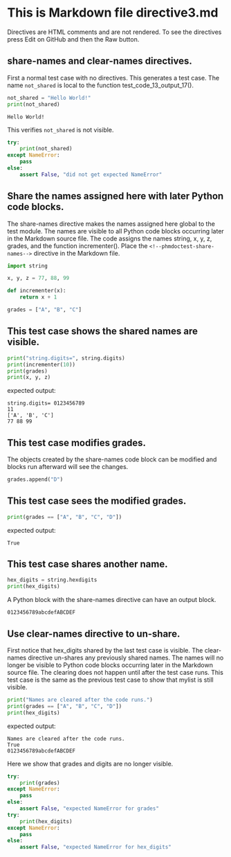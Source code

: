 # This is Markdown file directive3.md

Directives are HTML comments and are not rendered.
To see the directives press Edit on GitHub and then
the Raw button.

## share-names and clear-names directives.

First a normal test case with no directives.
This generates a test case.  The name `not_shared` is local to
the function test_code_13_output_17().
```python
not_shared = "Hello World!"
print(not_shared)
```
```
Hello World!
```

This verifies `not_shared` is not visible.
<!--phmdoctest-label test_not_visible-->
```python
try:
    print(not_shared)
except NameError:
    pass
else:
    assert False, "did not get expected NameError"
```

## Share the names assigned here with later Python code blocks. 
The share-names directive makes the names assigned here
global to the test module.  The names are visible to all Python code blocks
occurring later in the Markdown source file. The code assigns the 
names string, x, y, z, grades, and the function incrementer().
Place the `<!--phmdoctest-share-names-->` directive in the Markdown file.

<!--phmdoctest-label test_directive_share_names-->
<!--phmdoctest-share-names-->
```python
import string

x, y, z = 77, 88, 99

def incrementer(x):
    return x + 1

grades = ["A", "B", "C"]
```

## This test case shows the shared names are visible.
```python
print("string.digits=", string.digits)
print(incrementer(10))
print(grades)
print(x, y, z)
```
expected output:
```
string.digits= 0123456789
11
['A', 'B', 'C']
77 88 99
```

## This test case modifies grades.
The objects created by the share-names code block can be modified
and blocks run afterward will see the changes.  
```python
grades.append("D")
```

## This test case sees the modified grades.
```python
print(grades == ["A", "B", "C", "D"])
```
expected output:
```
True
```

## This test case shares another name.
<!--phmdoctest-share-names-->
```python
hex_digits = string.hexdigits
print(hex_digits)
```

A Python block with the share-names directive can
have an output block.

```
0123456789abcdefABCDEF
```

## Use clear-names directive to un-share.

First notice that hex_digits shared by the last test case
is visible.
The clear-names directive un-shares any previously shared names.
The names will no longer be visible to Python code
blocks occurring later in the Markdown source file.
The clearing does not happen until after the test case runs.
This test case is the same as the previous test case to show
that mylist is still visible.
<!--phmdoctest-clear-names-->
```python
print("Names are cleared after the code runs.")
print(grades == ["A", "B", "C", "D"])
print(hex_digits)
```
expected output:
```
Names are cleared after the code runs.
True
0123456789abcdefABCDEF
```

Here we show that grades and digits are no longer visible.
```python
try:
    print(grades)
except NameError:
    pass
else:
    assert False, "expected NameError for grades"
try:
    print(hex_digits)
except NameError:
    pass
else:
    assert False, "expected NameError for hex_digits"
```
